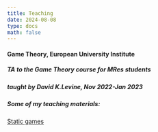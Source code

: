 ```yaml
---
title: Teaching
date: 2024-08-08
type: docs
math: false
---
```

#### **Game Theory**, European University Institute  
##### TA to the Game Theory course for MRes students 
##### taught by David K.Levine, Nov 2022-Jan 2023  
##### Some of my teaching materials: 
[Static games](/uploads/Static%20game-example.pdf)

